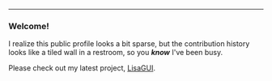---

### Welcome!
I realize this public profile looks a bit sparse, but the contribution history looks like a tiled wall in a restroom, so you ***know*** I've been busy.

Please check out my latest project, [LisaGUI](https://alpha.lisagui.com).
